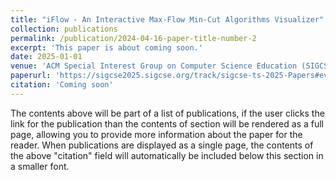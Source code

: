 ```yaml
---
title: "iFlow - An Interactive Max-Flow Min-Cut Algorithms Visualizer"
collection: publications
permalink: /publication/2024-04-16-paper-title-number-2
excerpt: 'This paper is about coming soon.'
date: 2025-01-01
venue: 'ACM Special Interest Group on Computer Science Education (SIGCSE) Technical Symposium'
paperurl: 'https://sigcse2025.sigcse.org/track/sigcse-ts-2025-Papers#event-overview'
citation: 'Coming soon'
---
```


The contents above will be part of a list of publications, if the user clicks the link for the publication than the contents of section will be rendered as a full page, allowing you to provide more information about the paper for the reader. When publications are displayed as a single page, the contents of the above "citation" field will automatically be included below this section in a smaller font.
